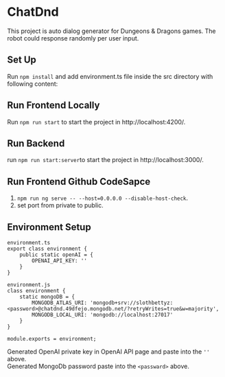 # ChatDnd

This project is auto dialog generator for Dungeons & Dragons games. The robot could response randomly per user input.

## Set Up
Run `npm install` and add environment.ts file inside the src directory with following content:<br>

## Run Frontend Locally
Run `npm run start` to start the project in http://localhost:4200/.

## Run Backend
run `npm run start:server`to start the project in http://localhost:3000/.

## Run Frontend Github CodeSapce
1. `npm run ng serve -- --host=0.0.0.0 --disable-host-check`.
2. set port from private to public.

## Environment Setup
```
environment.ts
export class environment {
    public static openAI = {
        OPENAI_API_KEY: ''
    }
}

environment.js
class environment {
    static mongoDB = {
        MONGODB_ATLAS_URI: 'mongodb+srv://slothbettyz:<password>@chatdnd.49dfejo.mongodb.net/?retryWrites=true&w=majority',
        MONGODB_LOCAL_URI: 'mongodb://localhost:27017'
    }
}

module.exports = environment;

```
Generated OpenAI private key in OpenAI API page and paste into the `''` above.<br>
Generated MongoDb password paste into the `<passward>` above.<br>